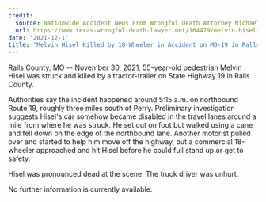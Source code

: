 ```yaml
---
credit:
  source: Nationwide Accident News From Wrongful Death Attorney Michael Grossman
  url: https://www.texas-wrongful-death-lawyer.net/164479/melvin-hisel-accident-mo-19-ralls-county.htm
date: '2021-12-1'
title: "Melvin Hisel Killed by 18-Wheeler in Accident on MO-19 in Ralls County"
---
```


Ralls County, MO -- November 30, 2021, 55-year-old pedestrian Melvin Hisel was struck and killed by a tractor-trailer on State Highway 19 in Ralls County.

Authorities say the incident happened around 5:15 a.m. on northbound Route 19, roughly three miles south of Perry. Preliminary investigation suggests Hisel's car somehow became disabled in the travel lanes around a mile from where he was struck. He set out on foot but walked using a cane and fell down on the edge of the northbound lane. Another motorist pulled over and started to help him move off the highway, but a commercial 18-wheeler approached and hit Hisel before he could full stand up or get to safety.

Hisel was pronounced dead at the scene. The truck driver was unhurt.

No further information is currently available.
